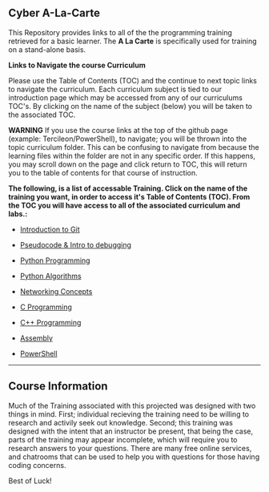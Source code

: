 ## Cyber A-La-Carte

This Repository provides links to all of the the programming training retrieved for a basic learner.  The **A La Carte** is specifically used for training on a stand-alone basis.

**Links to Navigate the course Curriculum**

Please use the Table of Contents (TOC) and the continue to next topic links to navigate the curriculum. Each curriculum subject is tied to our introduction page which may be accessed from any of our curriculums TOC's. By clicking on the name of the subject (below) you will be taken to the associated TOC. 

**WARNING** If you use the course links at the top of the github page (example: Tercileon/PowerShell), to navigate; you will be thrown into the topic curriculum folder. This can be confusing to navigate from because the learning files within the folder are not in any specific order.  If this happens, you may scroll down on the page and click return to TOC, this will return you to the table of contents for that course of instruction.

**The following, is a list of accessable Training.  Click on the name of the training you want, in order to access it's Table of Contents (TOC).  From the TOC you will have access to all of the associated curriculum and labs.:**


* <a href="https://github.com/Tercileon/Intro_to_Git/blob/master/00-Table-of-Contents.md" > Introduction to Git </a>

* <a href="https://github.com/Tercileon/PseudoCode_Logic/blob/master/00-Table-of-Contents.md" > Pseudocode & Intro to debugging </a>

* <a href="https://github.com/Tercileon/Python/blob/master/00-Table-of-Contents.md" > Python Programming </a>

* <a href="https://github.com/Tercileon/Python_Algorithms/blob/master/00-Table-of-Contents.md" > Python Algorithms </a>

* <a href="https://github.com/Tercileon/Network_Programming/blob/master/00-Table-of-Contents.md" > Networking Concepts </a>

* <a href="https://github.com/Tercileon/C_Programming/blob/master/00-Table-of-Contents.md" > C Programming </a>

* <a href="https://github.com/Tercileon/CPP_Programming/blob/master/00-Table-of-Contents.md" > C++ Programming </a>

* <a href="https://github.com/Tercileon/Assembly/blob/master/00-Table-of-Contents.md" > Assembly </a>

* <a href="https://github.com/Tercileon/PowerShell/blob/master/00-Table-of-Contents.md" > PowerShell </a>

---

## Course Information

Much of the Training associated with this projected was designed with two things in mind.  First; individual recieving the training need to be willing to research and activily seek out knowledge.  Second; this training was designed with the intent that an instructor be present, that being the case, parts of the training may appear incomplete, which will require you to research answers to your questions.  There are many free online services, and chatrooms that can be used to help you with questions for those having coding concerns.

Best of Luck!


